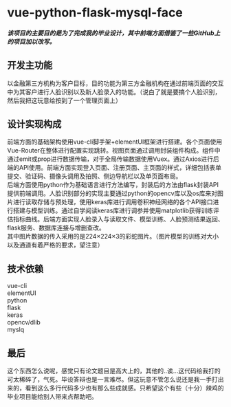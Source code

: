 # vue-python-flask-mysql-face
##### 该项目的主要目的是为了完成我的毕业设计，其中前端方面借鉴了一些GitHub上的项目加以改写。
## 开发主功能
以金融第三方机构为客户目标，目的功能为第三方金融机构在通过前端页面的交互中为其客户进行人脸识别以及新人脸录入的功能。（说白了就是要搞个人脸识别，然后我把这玩意给按到了一个管理页面上）
## 设计实现构成
前端方面的基础架构使用vue-cli脚手架+elementUI框架进行搭建。各个页面使用Vue-Router在整体进行配置实现跳转。视图页面通过调用封装组件构成。组件中通过emit或prop进行数据传输，对于全局传输数据使用Vuex。通过Axios进行后端的API使用。前端方面实现登入页面、注册页面、主页面的样式，详细包括表单提交、验证码、摄像头调用及拍照、侧边导航栏以及单页面布局。  
后端方面使用python作为基础语言进行方法编写，封装后的方法由flask封装API提供前端调用。人脸识别部分的实现主要通过python的opencv库以及os库来对图片进行读取存储与预处理，使用keras库进行调用卷积神经网络的各个API接口进行搭建与模型训练。通过自学阅读keras库进行调参并使用matplotlib获得训练评估指标曲线。后端方面实现人脸录入与读取文件、模型训练、人脸预测结果返回、flask服务、数据库连接与增删查改。  
其中图片数据的传入采用的是224×224×3的彩蛇图片。（图片模型的训练对大小以及通道有着严格的要求，望注意）
## 技术依赖
vue-cli  
elementUI  
python  
flask  
keras  
opencv/dlib  
myslq  
## 最后
这个东西怎么说呢，感觉只有论文题目是高大上的，其他的..诶...这代码给我打的可太稀碎了，气死。毕设答辩也是一言难尽。但这玩意不管怎么说还是我一手打出来的，看到这么多行代码多少也有那么些成就感。只希望这个有些（十分）辣鸡的毕业项目能给别人带来点帮助吧。

